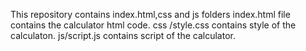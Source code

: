 This repository contains index.html,css and js folders
index.html file contains the calculator html code.
css /style.css contains style of the calculaton.
 js/script.js contains script of the calculator.
